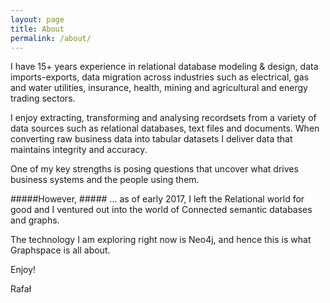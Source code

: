 ```yaml
---
layout: page
title: About
permalink: /about/
---
```


I have 15+ years experience in relational database modeling & design, data imports-exports, data migration across industries such as electrical, gas and water utilities, insurance, health, mining and agricultural and energy trading sectors.

I enjoy extracting, transforming and analysing recordsets from a variety of data sources such as relational databases, text files and documents. When converting raw business data into tabular datasets I deliver data that maintains integrity and accuracy.

One of my key strengths is posing questions that uncover what drives business systems and the people using them. 

#####However, #####
... as of early 2017, I left the Relational world for good and I ventured out into the world of Connected semantic databases and graphs.

The technology I am exploring right now is Neo4j, and hence this is what Graphspace is all about.

Enjoy!

Rafał
